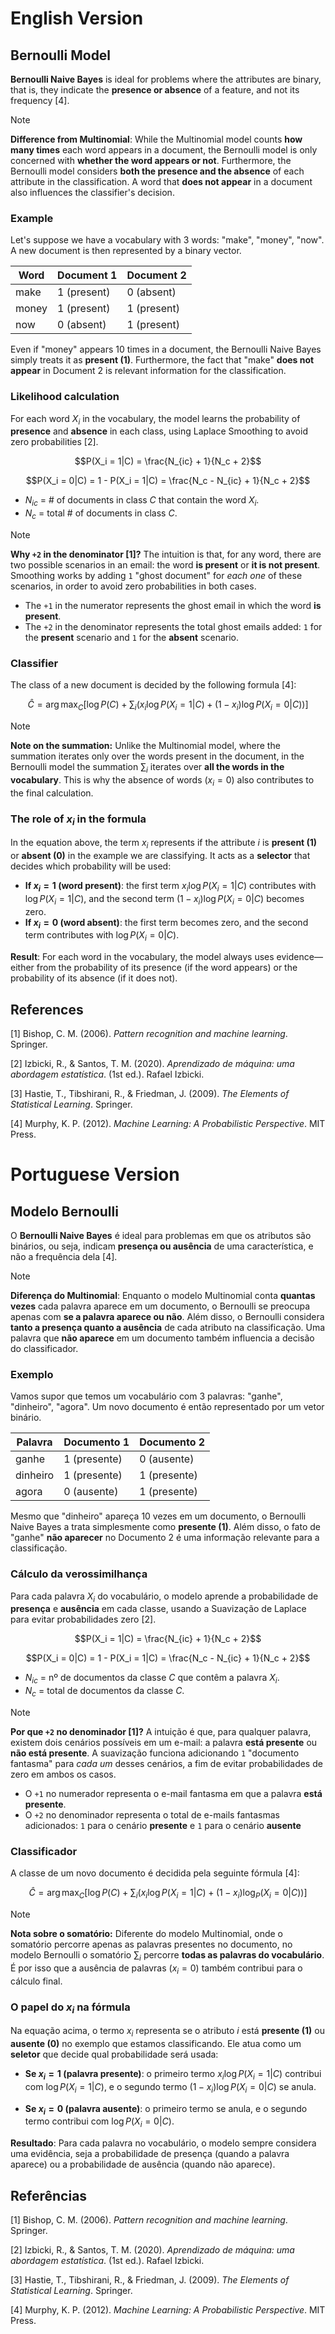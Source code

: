 # English Version

## Bernoulli Model

**Bernoulli Naive Bayes** is ideal for problems where the attributes are binary, that is, they indicate the **presence or absence** of a feature, and not its frequency [4].

> [!NOTE]
> **Difference from Multinomial**: While the Multinomial model counts **how many times** each word appears in a document, the Bernoulli model is only concerned with **whether the word appears or not**. Furthermore, the Bernoulli model considers **both the presence and the absence** of each attribute in the classification. A word that **does not appear** in a document also influences the classifier's decision.

### Example

Let's suppose we have a vocabulary with 3 words: "make", "money", "now". A new document is then represented by a binary vector.

| Word    | Document 1 | Document 2 |
|---------|------------|------------|
| make    | 1 (present)| 0 (absent) |
| money   | 1 (present)| 1 (present)|
| now     | 0 (absent) | 1 (present)|

Even if "money" appears 10 times in a document, the Bernoulli Naive Bayes simply treats it as **present (1)**. Furthermore, the fact that "make" **does not appear** in Document 2 is relevant information for the classification.

### Likelihood calculation

For each word $X_i$ in the vocabulary, the model learns the probability of **presence** and **absence** in each class, using Laplace Smoothing to avoid zero probabilities [2].

$$P(X_i = 1|C) = \frac{N_{ic} + 1}{N_c + 2}$$

$$P(X_i = 0|C) = 1 - P(X_i = 1|C) = \frac{N_c - N_{ic} + 1}{N_c + 2}$$

- $N_{ic}$ = # of documents in class $C$ that contain the word $X_i$.
- $N_c$ = total # of documents in class $C$.

> [!NOTE]
> **Why `+2` in the denominator [1]?**
> The intuition is that, for any word, there are two possible scenarios in an email: the word **is present** or **it is not present**. Smoothing works by adding `1` "ghost document" for *each one* of these scenarios, in order to avoid zero probabilities in both cases.
> * The `+1` in the numerator represents the ghost email in which the word **is present**.
> * The `+2` in the denominator represents the total ghost emails added: `1` for the **present** scenario and `1` for the **absent** scenario.

### Classifier

The class of a new document is decided by the following formula [4]:

$$ \hat{C} = \arg\max_C \left[ \log P(C) + \sum_i \big( x_i \log P(X_i=1|C) + (1 - x_i) \log P(X_i=0|C) \big) \right] $$

> [!NOTE]
> **Note on the summation:** Unlike the Multinomial model, where the summation iterates only over the words present in the document, in the Bernoulli model the summation $\sum_i$ iterates over **all the words in the vocabulary**. This is why the absence of words ($x_i=0$) also contributes to the final calculation.

### The role of $x_i$ in the formula

In the equation above, the term $x_i$ represents if the attribute $i$ is **present (1)** or **absent (0)** in the example we are classifying. It acts as a **selector** that decides which probability will be used:

- **If $x_i=1$ (word present)**: the first term $x_i \log P(X_i=1|C)$ contributes with $\log P(X_i=1|C)$, and the second term $(1-x_i) \log P(X_i=0|C)$ becomes zero.
- **If $x_i=0$ (word absent)**: the first term becomes zero, and the second term contributes with $\log P(X_i=0|C)$.

**Result**: For each word in the vocabulary, the model always uses evidence—either from the probability of its presence (if the word appears) or the probability of its absence (if it does not).

## References

[1] Bishop, C. M. (2006). *Pattern recognition and machine learning*. Springer.

[2] Izbicki, R., & Santos, T. M. (2020). *Aprendizado de máquina: uma abordagem estatística*. (1st ed.). Rafael Izbicki.

[3] Hastie, T., Tibshirani, R., & Friedman, J. (2009). *The Elements of Statistical Learning*. Springer.

[4] Murphy, K. P. (2012). *Machine Learning: A Probabilistic Perspective*. MIT Press.

# Portuguese Version

## Modelo Bernoulli

O **Bernoulli Naive Bayes** é ideal para problemas em que os atributos são binários, ou seja, indicam **presença ou ausência** de uma característica, e não a frequência dela [4].

> [!NOTE]
>**Diferença do Multinomial**: Enquanto o modelo Multinomial conta **quantas vezes** cada palavra aparece em um documento, o Bernoulli se preocupa apenas com **se a palavra aparece ou não**. Além disso, o Bernoulli considera **tanto a presença quanto a ausência** de cada atributo na classificação. Uma palavra que **não aparece** em um documento também influencia a decisão do classificador.


### Exemplo

Vamos supor que temos um vocabulário com 3 palavras: "ganhe", "dinheiro", "agora". Um novo documento é então representado por um vetor binário.

| Palavra   | Documento 1 | Documento 2 |
|-----------|-------------|-------------|
| ganhe     | 1 (presente)| 0 (ausente) |
| dinheiro  | 1 (presente)| 1 (presente)|
| agora     | 0 (ausente) | 1 (presente)|

Mesmo que "dinheiro" apareça 10 vezes em um documento, o Bernoulli Naive Bayes a trata simplesmente como **presente (1)**. Além disso, o fato de "ganhe" **não aparecer** no Documento 2 é uma informação relevante para a classificação.


### Cálculo da verossimilhança

Para cada palavra $X_i$ do vocabulário, o modelo aprende a probabilidade de **presença** e **ausência** em cada classe, usando a Suavização de Laplace para evitar probabilidades zero [2].

$$P(X_i = 1|C) = \frac{N_{ic} + 1}{N_c + 2}$$

$$P(X_i = 0|C) = 1 - P(X_i = 1|C) = \frac{N_c - N_{ic} + 1}{N_c + 2}$$

- $N_{ic}$ = nº de documentos da classe $C$ que contêm a palavra $X_i$.
- $N_c$ = total de documentos da classe $C$.

> [!NOTE]
> **Por que `+2` no denominador [1]?**
> A intuição é que, para qualquer palavra, existem dois cenários possíveis em um e-mail: a palavra **está presente** ou **não está presente**. A suavização funciona adicionando `1` "documento fantasma" para *cada um* desses cenários, a fim de evitar probabilidades de zero em ambos os casos.
> * O `+1` no numerador representa o e-mail fantasma em que a palavra **está presente**.
> * O `+2` no denominador representa o total de e-mails fantasmas adicionados: `1` para o cenário **presente** e `1` para o cenário **ausente**

### Classificador

A classe de um novo documento é decidida pela seguinte fórmula [4]:

$$
\hat{C} = \arg\max_C \left[ \log P(C) + \sum_i \big( x_i \log P(X_i=1|C) + (1 - x_i) \log_P(X_i=0|C) \big) \right]
$$

> [!NOTE]
> **Nota sobre o somatório:** Diferente do modelo Multinomial, onde o somatório percorre apenas as palavras presentes no documento, no modelo Bernoulli o somatório $\sum_i$ percorre **todas as palavras do vocabulário**. É por isso que a ausência de palavras ($x_i=0$) também contribui para o cálculo final.


### O papel do $x_i$ na fórmula

Na equação acima, o termo $x_i$ representa se o atributo  $i$ está **presente (1)** ou **ausente (0)** no exemplo que estamos classificando. Ele atua como um **seletor** que decide qual probabilidade será usada:

- **Se $x_i=1$ (palavra presente)**: o primeiro termo $x_i \log P(X_i=1|C)$ contribui com $\log P(X_i=1|C)$, e o segundo termo $(1-x_i) \log P(X_i=0|C)$ se anula.

- **Se $x_i=0$ (palavra ausente)**: o primeiro termo se anula, e o segundo termo contribui com $\log P(X_i=0|C)$.

**Resultado**: Para cada palavra no vocabulário, o modelo sempre considera uma evidência, seja a probabilidade de presença (quando a palavra aparece) ou a probabilidade de ausência (quando não aparece).

## Referências

[1] Bishop, C. M. (2006). *Pattern recognition and machine learning*. Springer.

[2] Izbicki, R., & Santos, T. M. (2020). *Aprendizado de máquina: uma abordagem estatística*. (1st ed.). Rafael Izbicki.

[3] Hastie, T., Tibshirani, R., & Friedman, J. (2009). *The Elements of Statistical Learning*. Springer.

[4] Murphy, K. P. (2012). *Machine Learning: A Probabilistic Perspective*. MIT Press.
